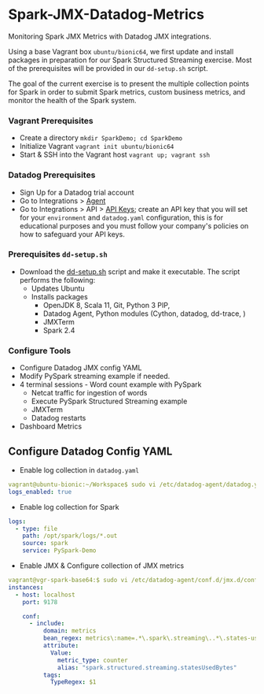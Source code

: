 # Spark-JMX-Datadog-Metrics
Monitoring Spark JMX Metrics with Datadog JMX integrations.

Using a base Vagrant box `ubuntu/bionic64`, we first update and install packages in preparation for our Spark Structured Streaming exercise. Most of the prerequisites will be provided in our `dd-setup.sh` script.

The goal of the current exercise is to present the multiple collection points for Spark in order to submit Spark metrics, custom business metrics, and monitor the health of the Spark system.

### Vagrant Prerequisites

* Create a directory `mkdir SparkDemo; cd SparkDemo`
* Initialize Vagrant `vagrant init ubuntu/bionic64`
* Start & SSH into the Vagrant host `vagrant up; vagrant ssh`

### Datadog Prerequisites

* Sign Up for a Datadog trial account
* Go to Integrations > [Agent](https://app.datadoghq.com/account/settings#agent)
* Go to Integrations > API > [API Keys](https://app.datadoghq.com/account/settings#api); create an API key that you will set for your `environment` and `datadog.yaml` configuration, this is for educational purposes and you must follow your company's policies on how to safeguard your API keys.

### Prerequisites `dd-setup.sh`

* Download the [dd-setup.sh](https://github.com/levihernandez/Spark-JMX-Datadog-Metrics/blob/main/dd-setup.sh) script and make it executable. The script performs the following:
    * Updates Ubuntu
    * Installs packages
        * OpenJDK 8, Scala 11, Git,  Python 3 PIP,  
        * Datadog Agent, Python modules (Cython, datadog, dd-trace, )
        * JMXTerm
        * Spark 2.4

### Configure Tools

* Configure Datadog JMX config YAML
* Modify PySpark streaming example if needed.
* 4 terminal sessions - Word count example with PySpark
    * Netcat traffic for ingestion of words
    * Execute PySpark Structured Streaming example
    * JMXTerm
    * Datadog restarts
* Dashboard Metrics



## Configure Datadog Config YAML

* Enable log collection in `datadog.yaml`

```yaml
vagrant@ubuntu-bionic:~/Workspace$ sudo vi /etc/datadog-agent/datadog.yaml
logs_enabled: true
```

* Enable log collection for Spark

```yaml
logs:
  - type: file
    path: /opt/spark/logs/*.out
    source: spark
    service: PySpark-Demo
```

* Enable JMX & Configure collection of JMX metrics

```yaml
vagrant@vgr-spark-base64:$ sudo vi /etc/datadog-agent/conf.d/jmx.d/conf.yaml
instances:
  - host: localhost
    port: 9178

    conf:
      - include:
          domain: metrics
          bean_regex: metrics\:name=.*\.spark\.streaming\..*\.states-usedBytes
          attribute:
            Value:
              metric_type: counter
              alias: "spark.structured.streaming.statesUsedBytes"
          tags:
            TypeRegex: $1
```
